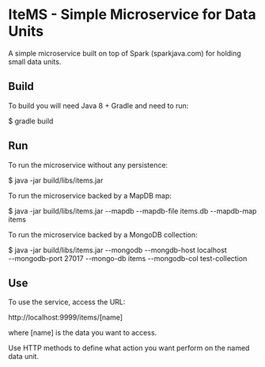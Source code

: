 IteMS - Simple Microservice for Data Units
==========================================

A simple microservice built on top of Spark (sparkjava.com) for holding small
data units.

Build
-----
To build you will need Java 8 + Gradle and need to run:

$ gradle build

Run
---
To run the microservice without any persistence:

$ java -jar build/libs/items.jar

To run the microservice backed by a MapDB map:

$ java -jar build/libs/items.jar --mapdb --mapdb-file items.db --mapdb-map items

To run the microservice backed by a MongoDB collection:

$ java -jar build/libs/items.jar --mongodb --mongdb-host localhost \
    --mongodb-port 27017 --mongo-db items --mongodb-col test-collection

Use
---
To use the service, access the URL:

http://localhost:9999/items/[name]

where [name] is the data you want to access.

Use HTTP methods to define what action you want perform on the named data unit.
